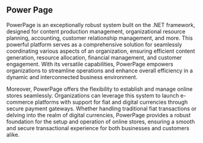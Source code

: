 ## Power Page

PowerPage is an exceptionally robust system built on the .NET framework, designed for content production management, organizational resource planning, accounting, customer relationship management, and more. This powerful platform serves as a comprehensive solution for seamlessly coordinating various aspects of an organization, ensuring efficient content generation, resource allocation, financial management, and customer engagement. With its versatile capabilities, PowerPage empowers organizations to streamline operations and enhance overall efficiency in a dynamic and interconnected business environment.

Moreover, PowerPage offers the flexibility to establish and manage online stores seamlessly. Organizations can leverage this system to launch e-commerce platforms with support for fiat and digital currencies through secure payment gateways. Whether handling traditional fiat transactions or delving into the realm of digital currencies, PowerPage provides a robust foundation for the setup and operation of online stores, ensuring a smooth and secure transactional experience for both businesses and customers alike.
